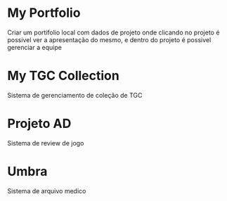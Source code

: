 # My Portfolio
Criar um portifolio local com dados de projeto onde clicando no projeto é possivel ver a apresentação do mesmo, e dentro do projeto é possivel gerenciar a equipe

# My TGC Collection
Sistema de gerenciamento de coleção de TGC

# Projeto AD
Sistema de review de jogo

# Umbra
Sistema de arquivo medico


